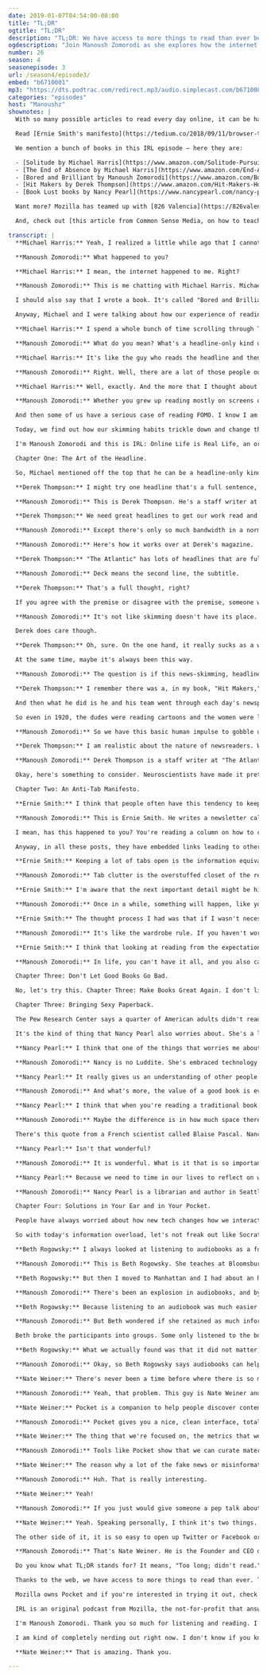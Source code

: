```yaml
---
date: 2019-01-07T04:54:00-08:00
title: "TL;DR"
ogtitle: "TL;DR"
description: "TL;DR: We have access to more things to read than ever before. Too much, in fact. Our reading habits have shifted. We skim a lot. We look for full stories baked into headlines. Our eyes bounce around from one article to the next, and we try and fail to manage how many things we read at once. Some of us can no longer concentrate on a book—no matter how good it might be. Reading has changed. And we’re changing alongside it. With host [Manoush Zomorodi](https://twitter.com/manoushz/), [Derek Thompson](https://twitter.com/DKThomp/) at the [Atlantic](https://www.theatlantic.com/) talks headlines; [Ernie Smith](https://twitter.com/ShortFormErnie/) from [Tedium](https://tedium.co/author/ernie/) rails against our bad browser tab habits; librarian rock star [Nancy Pearl](https://twitter.com/Nancy_Pearl/) makes the case for analog books; Beth Rogowsky discusses if audiobooks can replace reading; and [Nate Weiner](https://twitter.com/NateWeiner/) from Mozilla’s [Pocket](https://getpocket.com/) shows us one way we can manage our reading overload. Happy New Year — let’s get working on that “I will read more this year” resolution."
ogdescription: "Join Manoush Zomorodi as she explores how the internet has changed reading. And, how we're changing alongside it."
number: 26
season: 4
seasonepisode: 3
url: /season4/episode3/
embed: "b6710001"
mp3: "https://dts.podtrac.com/redirect.mp3/audio.simplecast.com/b6710001.mp3"
categories: "episodes"
host: "Manoushz"
shownotes: |
  With so many possible articles to read every day online, it can be hard to sort through what to read and what to skip. Help yourself — [give Pocket a try](https://getpocket.com/), the app and web service featured in today’s episode. Pocket brings you human curated articles that are selected to inspire, inform, and motivate you. [Learn more](http://blog.mozilla.org/internetcitizen/2019/01/07/pocket-reading/).

  Read [Ernie Smith's manifesto](https://tedium.co/2018/09/11/browser-tab-management-close-tabs/) to those of us who make reading promises we cannot possibly keep. Like his style? Sign up for his [Tedium](https://tedium.co/) newsletter.

  We mention a bunch of books in this IRL episode — here they are:

  - [Solitude by Michael Harris](https://www.amazon.com/Solitude-Pursuit-Singular-Crowded-World/dp/1250088607/)
  - [The End of Absence by Michael Harris](https://www.amazon.com/End-Absence-Reclaiming-Constant-Connection/dp/1591847923/)
  - [Bored and Brilliant by Manoush Zomorodi](https://www.amazon.com/Bored-Brilliant-Spacing-Productive-Creative/dp/1250124956/)
  - [Hit Makers by Derek Thompson](https://www.amazon.com/Hit-Makers-How-Succeed-Distraction/dp/1101980338/)
  - [Book Lust books by Nancy Pearl](https://www.nancypearl.com/nancy-pearl-books/)

  Want more? Mozilla has teamed up with [826 Valencia](https://826valencia.org/) to bring you perspectives written by students on IRL topics this season. Cymreiy P. from [De Marillac Academy](https://demarillac.org/) wrote [this piece on clickbait and homework](http://blog.mozilla.org/internetcitizen/2019/01/06/read_none_about_it/).

  And, check out [this article from Common Sense Media, on how to teach your children about clickbait](http://blog.mozilla.org/internetcitizen/2019/01/06/how-do-i-teach-my-tween-about-clickbait/).

transcript: |
  **Michael Harris:** Yeah, I realized a little while ago that I cannot read anything like the way I could when I was a child.

  **Manoush Zomorodi:** What happened to you?

  **Michael Harris:** I mean, the internet happened to me. Right?

  **Manoush Zomorodi:** This is me chatting with Michael Harris. Michael is a writer. He writes books like "Solitude" and "The End of Absence." Oh, and also fun fact: Michael writes this podcast, IRL. I mean, he didn't write the conversation I was having with him, but much of the other stuff you'll hear, he has.

  I should also say that I wrote a book. It's called "Bored and Brilliant."

  Anyway, Michael and I were talking about how our experience of reading has changed since we've spent more of our lives online. That's when Michael said he's forgotten how to read.

  **Michael Harris:** I spend a whole bunch of time scrolling through Twitter and Instagram and then I pick up a book and it's not jiggling around or shining at me. I can't do it anymore. I thought I was safe from that because I had read "War and Peace" at some point, but it turns out that just a few years of deep diving into the internet made me into a headline-only kind of reader.

  **Manoush Zomorodi:** What do you mean? What's a headline-only kind of reader?

  **Michael Harris:** It's like the guy who reads the headline and then tweets that, but didn't actually read the story.

  **Manoush Zomorodi:** Right. Well, there are a lot of those people out there. I have experienced, actually, this as well, and my sense was you crawl into bed and you got the book that you're going to read. And yet, my eyes would dance around the page like I was reading a Twitter feed instead of something that really required sustained attention.

  **Michael Harris:** Well, exactly. And the more that I thought about it, the more I realized this romantic idea I had about the kind of reader I was, the more I realized I'm not that reader anymore. I think there's a taboo around admitting it because if you've forgotten how to read, you have some kind of brain damage.

  **Manoush Zomorodi:** Whether you grew up reading mostly on screens or not, reading is changing along with the internet. The great thing about being online is that you can find information on almost everything about nearly anything, which is amazing! But some of us feel like the age of screens is biased towards quick takeaways, fun-sized portions of entertainment and enlightenment. Some of us don't have the time or we don't make the time to grab a big, juicy novel at the end of the day and dive in.

  And then some of us have a serious case of reading FOMO. I know I am one of them. We feel like we can't keep up and we can't figure out what to read and what to skip.

  Today, we find out how our skimming habits trickle down and change the way writers work; we look at what happens when there's just way, way too much to read; we ask if grabbing an old book off the shelf is still relevant; and then we meet someone who can help us wrangle all this reading abundance into something manageable and delightful.

  I'm Manoush Zomorodi and this is IRL: Online Life is Real Life, an original podcast from Mozilla.

  Chapter One: The Art of the Headline.

  So, Michael mentioned off the top that he can be a headline-only kind of reader and I think we're all guilty of that at times.

  **Derek Thompson:** I might try one headline that's a full sentence, such as, "Internet Headline Writers Hate Themselves." I might try one that has a why or how to start things off. "Why Internet Deadline Writers Hate Themselves." And then I might try one that's a little bit more old fashioned and verbless like, "The Case Against Internet Headlines.”

  **Manoush Zomorodi:** This is Derek Thompson. He's a staff writer at "The Atlantic" magazine and writers like him, I mean, they know the game we're playing. They know that shareability is more important than ever.

  **Derek Thompson:** We need great headlines to get our work read and that's what a headline is. It's marketing. So it's not a best friend, it's not an enemy. Headlines are a best frenemy.

  **Manoush Zomorodi:** Except there's only so much bandwidth in a normal person's day, and now, of course, when we search for news online, we are faced with a fire hose. There's just way, way too much, and so we're drawn to the executive summary or, yeah, even just the headline.

  **Manoush Zomorodi:** Here's how it works over at Derek's magazine.

  **Derek Thompson:** "The Atlantic" has lots of headlines that are full sentences. I'm looking at one right now. "The Midterms Could Permanently Change North Carolina Politics." The deck is, "Democrats are trying to claw back power and Republicans are trying to change the constitution to make sure they don't."

  **Manoush Zomorodi:** Deck means the second line, the subtitle.

  **Derek Thompson:** That's a full thought, right?

  If you agree with the premise or disagree with the premise, someone who doesn't want to read the whole article, but wants people to think they've read the whole article, could very easily say, "Great piece by David Graham on how Republicans are trying to change the North Carolina Constitution," or, "Terrible piece by David Graham. Republicans are not trying to change the Constitution in North Carolina."

  **Manoush Zomorodi:** It's not like skimming doesn't have its place. I skim all the time because not every writer out there is as thoughtful as Derek and his coworkers at "The Atlantic." There are many writers aggressively designing headlines to just make you click, almost like someone catfishing you on a dating site. They don't care. They just want you to click.

  Derek does care though.

  **Derek Thompson:** Oh, sure. On the one hand, it really sucks as a writer to know that 90 to 95% of your work is going into the article, rather than the headline, but that 90 to 95% of your readers are going to stop at the headline and not read your article. That is an imbalance that just exists and it sucks.

  At the same time, maybe it's always been this way.

  **Manoush Zomorodi:** The question is if this news-skimming, headline-only kind of reading is inherently a product of the internet, Derek thinks it's an evolution of how we've always consumed our news.

  **Derek Thompson:** I remember there was a, in my book, "Hit Makers," I went back to the 1920s to read the first-ever piece of newspaper analytics that was ever published in American history. It was published by a guy named George Gallup. Gallup went around to Des Moines, Iowan homes and he asked Iowans, "When you pick up 'The Des Moines Register,' what do you read?" And the people said, "I read the front page. I read the political news. I read about local politics. I'm a good civic consumer."

  And then what he did is he and his team went through each day's newspaper with these folks and pointed at articles and headlines and said, "Did you read this? Did you read this? Do you remember this?" It turned out that by far, the most popular piece of content among men was the political cartoon, not the political reporting, and the most popular thing among women was the fashion photos.

  So even in 1920, the dudes were reading cartoons and the women were looking at photos. Right? I mean, plus ça change. We have the internet now, but what are we doing? We're looking at photos and writing "LOL" over them.

  **Manoush Zomorodi:** So we have this basic human impulse to gobble up easy info, but as with so much, the internet produces a massive uptick in quantity. It raises the degree of the problem.

  **Derek Thompson:** I am realistic about the nature of newsreaders. We are not inherently a species that wants to read 1,500-word articles every day, all days of the week. We are a species that, from time to time, gets curious about reading longer articles and it's our job, it's the journalism community's job, to do our best to, essentially, write that piece that punches that ticket.

  **Manoush Zomorodi:** Derek Thompson is a staff writer at "The Atlantic."

  Okay, here's something to consider. Neuroscientists have made it pretty clear the human brain cannot multitask. We may think we're doing many things all at once, but actually, our brain is just switching attention very fast from one thing to another, so trying to understand everything, read everything at once? Not possible.

  Chapter Two: An Anti-Tab Manifesto.

  **Ernie Smith:** I think that people often have this tendency to keep all this stuff open because they don't really have any self-control.

  **Manoush Zomorodi:** This is Ernie Smith. He writes a newsletter called Tedium and he wrote a call to arms to those of us who make reading promises we cannot possibly keep.

  I mean, has this happened to you? You're reading a column on how to create new habits for the New Year, you're also on a Wikipedia page about net neutrality, and you're also browsing a listicle explaining why scrunchies are back in style. I mean, are they? Please, tell me the jury's still out on that.

  Anyway, in all these posts, they have embedded links leading to other interesting things, so you open a tab, and then another tab, and then another. Pretty soon – yeah, you know it – the tabs are breeding like bunnies and you can't close them because they're too important and interesting. So they sit there, taunting you.

  **Ernie Smith:** Keeping a lot of tabs open is the information equivalent of scheduling 15 doctors appointments in a single week. There's no way you're going to make all of them. You're going to drive yourself nuts trying.

  **Manoush Zomorodi:** Tab clutter is the overstuffed closet of the reading mind and Ernie says, "We need to let it go."

  **Ernie Smith:** I'm aware that the next important detail might be hiding behind the next tab like the world's smallest needle in the world's largest haystack. But by keeping every tab open, I let the haystack win because I give every piece of information the same amount of value.

  **Manoush Zomorodi:** Once in a while, something will happen, like your laptop will crash and you lose all those tabs at once. You freak out, of course, but then this feeling of relief sets in. Maybe that feeling is worth replicating on purpose. Ernie thinks so.

  **Ernie Smith:** The thought process I had was that if I wasn't necessarily looking at something within, say, a 20-minute period, I would set up a plug-in so that I would automatically close that tab because I figured, "Well, if I leave that tab open, I'm just probably ..." It becomes a digital pack rat kind of situation, you know? At some point, you're just like letting the idea of reading the story later beat out the simple desire to do searches and find information that you can use.

  **Manoush Zomorodi:** It's like the wardrobe rule. If you haven't worn it in the last two years, then you need to donate that stupid blouse that you bought on holiday when you thought you were a new person.

  **Ernie Smith:** I think that looking at reading from the expectation that you're never going to get through everything, it kind of frees you a little bit to simply say, "Hey, this is something that I could have some control over."

  **Manoush Zomorodi:** In life, you can't have it all, and you also can't read it all. Find a link to Ernie's manifesto in the show notes at IRLpodcast.org and sign up for his newsletter, Tedium, while you're at it. I know, I know, I just gave you one more thing to read. Sorry!

  Chapter Three: Don't Let Good Books Go Bad.

  No, let's try this. Chapter Three: Make Books Great Again. I don't like that either.

  Chapter Three: Bringing Sexy Paperback.

  The Pew Research Center says a quarter of American adults didn't read a book in the past 12 months. In a 2017 survey from The Reading Agency, over two-thirds of Brits wish they had more time to read. It's not so much that books, actual printed books, are going anywhere anytime soon, but there's no denying that for many of us, concentrating on a good novel is just harder than it used to be.

  It's the kind of thing that Nancy Pearl also worries about. She's a librarian and an author.

  **Nancy Pearl:** I think that one of the things that worries me about the future of reading is that we don't give reading the same sexiness or importance that we give other aspects of our life.

  **Manoush Zomorodi:** Nancy is no Luddite. She's embraced technology and online reading like most of us, but she does believe that there's something about the printed page that can transport us in a way that digital reading cannot.

  **Nancy Pearl:** It really gives us an understanding of other people. You know, Manoush, we spend so much time in our own heads and with the people who think the way we think, that we rarely get out of that. The place where you can get out of that, where you can spend time in another person's consciousness, in another person's shoes, if you will, is in the reading of a book.

  **Manoush Zomorodi:** And what's more, the value of a good book is even simpler for her.

  **Nancy Pearl:** I think that when you're reading a traditional book and you're holding it in your hand and you have the physicality of it, not to mention the kind of aesthetic sense of that nice new book smell, that's so different from reading on an eReader. To me, an eReader, it's very cold. The page sort of exists there, but then it disappears when you turn it, when you turn to the next page.

  **Manoush Zomorodi:** Maybe the difference is in how much space there is around the text, and I don't mean how big the margins are, I mean how much psychological space. A lot of things tend to solve themselves when you build in a little mental elbow room.

  There's this quote from a French scientist called Blaise Pascal. Nancy and I both love it. It goes, "All of humanity's problems stem from man's inability to sit quietly in a room alone."

  **Nancy Pearl:** Isn't that wonderful?

  **Manoush Zomorodi:** It is wonderful. What is it that is so important about maintaining the ability to sit down, alone, and read a book for half an hour?

  **Nancy Pearl:** Because we need to time in our lives to reflect on what we're reading, where we are in our life, what we're doing. That sort of reflection that reading almost forces you to partake in, that kind of reflection can only be done in a quiet place.

  **Manoush Zomorodi:** Nancy Pearl is a librarian and author in Seattle. She wrote, "Book Lust: A Guide to Good Reading." She even has an action figure made in her likeness, if you're into that kind of thing.

  Chapter Four: Solutions in Your Ear and in Your Pocket.

  People have always worried about how new tech changes how we interact with ideas. When people first started writing and reading, for example, ancient Greek philosopher Socrates freaked out. "If we could just write everything down," he worried, "we'd lose our ability to remember!" That may be partly true, but we gained access to so much more information, and that is a wonderful thing.

  So with today's information overload, let's not freak out like Socrates. Let's look at a couple of ways we can manage and adapt our reading habits.

  **Beth Rogowsky:** I always looked at listening to audiobooks as a form of cheating.

  **Manoush Zomorodi:** This is Beth Rogowsky. She teaches at Bloomsburg University of Pennsylvania.

  **Beth Rogowsky:** But then I moved to Manhattan and I had about an hour commute on the train. I started listening to audiobooks. I became somewhat addicted.

  **Manoush Zomorodi:** There's been an explosion in audiobooks, and by extension, podcasts, like this one. With seemingly less time for everything, people are choosing to listen to stories more than ever. Beth, too.

  **Beth Rogowsky:** Because listening to an audiobook was much easier than reading. I could kind of do other things, like be on a train. It wasn't as cognitively demanding as sitting with a book and being focused for that.

  **Manoush Zomorodi:** But Beth wondered if she retained as much information if she listened to a book instead of actually reading one. So, she did a study.

  Beth broke the participants into groups. Some only listened to the book, some only read it, and some did both at the same time. Then they were all quizzed.

  **Beth Rogowsky:** What we actually found was that it did not matter; you retained the same information. So it really made the case, if you're needing to prep for book club, go ahead and enjoy that audiobook because you will still retain enough to be able to have an intelligent conversation on the book.

  **Manoush Zomorodi:** Okay, so Beth Rogowsky says audiobooks can help us digest more content and more books. And yes, that is just one small study, but it's encouraging. Where it won't help though is with Ernie's "tab everything" problem or Derek's "Just the headlines, ma'am" problem.

  **Nate Weiner:** There's never been a time before where there is so much amazing, interesting stories and ideas and perspectives out there. The reality is, there's more to consume than we probably have the time for.

  **Manoush Zomorodi:** Yeah, that problem. This guy is Nate Weiner and he made an app that I've actually been using for years. Mozilla bought it in 2017. It's called Pocket.

  **Nate Weiner:** Pocket is a companion to help people discover content that's worth their time and attention. It also creates this great personal space where you can capture and save the things that are fascinating to you and really be able to focus, absorb, and draw out all the great things that you discover on the web.

  **Manoush Zomorodi:** Pocket gives you a nice, clean interface, totally distraction-free. You bookmark your reads wherever you find them, and when you're ready, Pocket's ready for you. It's just the stuff that you have saved and a few curated suggestions from the Pocket team, if you're interested.

  **Nate Weiner:** The thing that we're focused on, the metrics that we care about are actually not saves or just people who open the app, but are they successful? Do they come back and read the things they've saved? We look at those signals that help us indicate that they actually got value out of the product.

  **Manoush Zomorodi:** Tools like Pocket show that we can curate material for ourselves. We can sort through the junk and find the quality stuff.

  **Nate Weiner:** The reason why a lot of the fake news or misinformation shows up on platforms like Facebook or Twitter is because they are built for sensationalism, they are built for retweeting and clicking things that are meant to draw your attention. Then you land there and you're like, "Oh, I don't know about this." It's rare that fake news actually gets saved to Pocket.

  **Manoush Zomorodi:** Huh. That is really interesting.

  **Nate Weiner:** Yeah!

  **Manoush Zomorodi:** If you just would give someone a pep talk about getting back into reading, what would you ... Because I do hear this from a lot of people. They're like, "Oh my god. I just don't read, really read, anymore."

  **Nate Weiner:** Yeah. Speaking personally, I think it's two things. One is reading and sharing stories, it's one of the only and best ways that we can just grow as people.

  The other side of it, it is so easy to open up Twitter or Facebook or Reddit on my phone, but I never feel good about it after I leave. I never feel fulfilled. But when I actually go sit down and read something in Pocket, every single time I'm like, "Man, I need to do that more" because you feel like you've learned something or actually used that time valuably. That, to me, is the biggest reason to do it.

  **Manoush Zomorodi:** That's Nate Weiner. He is the Founder and CEO of Pocket.

  Do you know what TL;DR stands for? It means, "Too long; didn't read." It's a little flag you'll find online that basically says, "Here's the summary," or, "Here's the bullet point version in case you're trying to digest this long read while hanging from a strap on the subway." Letting you choose how you digest your content is something that we can definitely get behind here at IRL. So we wanted to give you a little TL;DR of our own. Here it is:

  Thanks to the web, we have access to more things to read than ever. Too much, in fact. Our reading habits have shifted. We like to skim a lot. We look for full stories baked into headlines. We try and fail to manage how many things we read at once. Some of us can no longer concentrate on a book, no matter how good it might be. Reading has changed! And we can change alongside it. We can count on audiobooks and podcasts to help and read it later tools to curate our reading lists. I think it's all going to be okay.

  Mozilla owns Pocket and if you're interested in trying it out, check out GetPocket.com and sign up for free, or you can find the link in the show notes and at IRLpodcast.org.

  IRL is an original podcast from Mozilla, the not-for-profit that answers to internet users, not shareholders. If you haven't subscribed to the podcast yet, I'd love it if you did, and let us know what you think. Leave a rating and a review on Apple Podcasts.

  I'm Manoush Zomorodi. Thank you so much for listening and reading. I'll see you back here in a couple of weeks.

  I am kind of completely nerding out right now. I don't know if you know this, but I'm like a Pocket freak. Talking to you is like talking to an app rockstar right now.

  **Nate Weiner:** That is amazing. Thank you.

---
```

